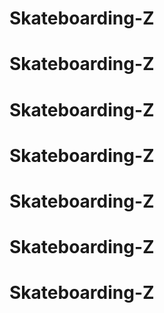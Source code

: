 # Skateboarding-Z
# Skateboarding-Z
# Skateboarding-Z
# Skateboarding-Z
# Skateboarding-Z
# Skateboarding-Z
# Skateboarding-Z
